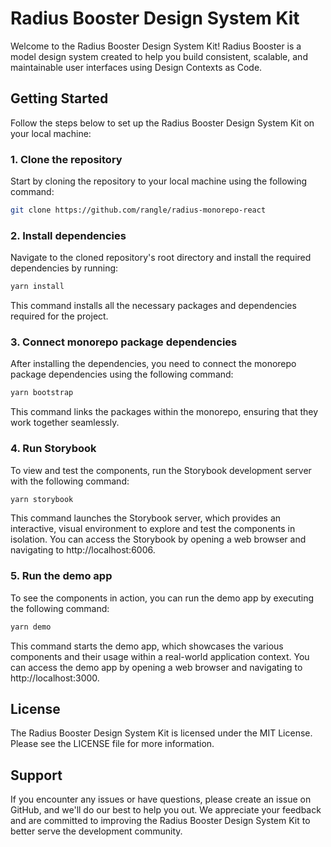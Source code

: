 # Radius Booster Design System Kit

Welcome to the Radius Booster Design System Kit! Radius Booster is a model design system created to help you build consistent, scalable, and maintainable user interfaces using Design Contexts as Code.

## Getting Started
Follow the steps below to set up the Radius Booster Design System Kit on your local machine:

### 1. Clone the repository
Start by cloning the repository to your local machine using the following command:

``` bash
git clone https://github.com/rangle/radius-monorepo-react
```
### 2. Install dependencies
Navigate to the cloned repository's root directory and install the required dependencies by running:

``` bash
yarn install
```
This command installs all the necessary packages and dependencies required for the project.

### 3. Connect monorepo package dependencies
After installing the dependencies, you need to connect the monorepo package dependencies using the following command:

``` bash
yarn bootstrap
```
This command links the packages within the monorepo, ensuring that they work together seamlessly.

### 4. Run Storybook
To view and test the components, run the Storybook development server with the following command:

``` bash
yarn storybook
```
This command launches the Storybook server, which provides an interactive, visual environment to explore and test the components in isolation. You can access the Storybook by opening a web browser and navigating to http://localhost:6006.

### 5. Run the demo app
To see the components in action, you can run the demo app by executing the following command:

``` bash
yarn demo
```
This command starts the demo app, which showcases the various components and their usage within a real-world application context. You can access the demo app by opening a web browser and navigating to http://localhost:3000.

## License
The Radius Booster Design System Kit is licensed under the MIT License. Please see the LICENSE file for more information.

## Support
If you encounter any issues or have questions, please create an issue on GitHub, and we'll do our best to help you out. We appreciate your feedback and are committed to improving the Radius Booster Design System Kit to better serve the development community.
